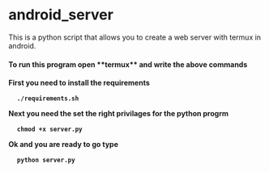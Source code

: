 # android_server
This is a python script that allows you to create  a web server with termux in android.

<h4>To run this program open **termux** and write the above commands<h4>
<p>First you need to install the requirements</p>
<pre>
  <code>./requirements.sh</code>
</pre>
Next you need the set the right privilages for the python progrm
<pre>
  <code>chmod +x server.py</code>
</pre>

 Ok and you are ready to go type 
 <pre>
  <code>python server.py</code>
</pre>
